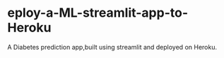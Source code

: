 # eploy-a-ML-streamlit-app-to-Heroku
A Diabetes prediction app,built using streamlit and deployed on Heroku.
